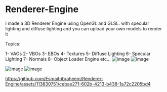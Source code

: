 # Renderer-Engine
I made a 3D Renderer Engine using  OpenGL and GLSL.
with specular lighting and diffuse lighting and you can upload your own models to render it 

Topics:

1- VAOs
2- VBOs
3- EBOs
4- Textures
5- Diffuse Lighting 
6- Specular Lighting
7- Normals
8- Object Loader Engine
etc...
![image](https://github.com/Esmail-ibraheem/Renderer-Engine/assets/113830751/83fcf0be-c989-4f3d-8211-ce1ee8d7fbbb)
![image](https://github.com/Esmail-ibraheem/Renderer-Engine/assets/113830751/5c731ece-2086-43b5-a18c-b8cf76ffcdcd)

![image](https://github.com/Esmail-ibraheem/Renderer-Engine/assets/113830751/8e078260-8068-4aa6-a3fc-3f9fa60ff5aa)
![image](https://github.com/Esmail-ibraheem/Renderer-Engine/assets/113830751/28ae317a-294d-4e63-80a5-e639ced7ce11)

https://github.com/Esmail-ibraheem/Renderer-Engine/assets/113830751/cebae271-602b-4213-b438-1a72c2205bd4

